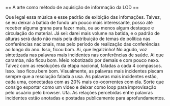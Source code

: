 == A arte como método de aquisição de informação da LOD ==

Que legal essa música e esse padrão de exibição das infomações.
Talvez, se eu deixar a batida de fundo um pouco mais interessante,
posso até receber alguma grana para fazer mais, ou ao menos algum
destaque e circulação do material. Já sei: darei mais volume na batida,
e o padrão de alturas será dado não mais pela distribuição de temas de política
nas conferências nacionais, mas pelo período de realização das conferências ao longo do ano.
Isso, ficou bom. Ai, que legalzinho! No agudo, voz sintetizada nas palavras mais incidentes nas conferências de saúde.
Ai que caramba, não ficou bom. Meio robotizado por demais e com pouco nexo.
Talvez com as resoluções da etapa nacional, faladas a cada 4 compassos.
Isso. Isso ficou bem bom.
Visualmente, as palavras mais incidentes piscam sempre que a resolução falada a usa.
As palavras mais incidentes estão, cada uma, conectadas com as 20% mais co-ocorrentes com ela.
Sorte que consigo exportar como um video e deixar como loop para improvisação pelo usuário pelo browser.
Ufa. As relações percebidas entre palavras incidentes estão anotadas e postadas publicamente
para aprofundamentos.
